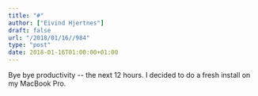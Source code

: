 ```yaml
---
title: "#"
author: ["Eivind Hjertnes"]
draft: false
url: "/2018/01/16//984"
type: "post"
date: 2018-01-16T01:00:00+01:00
---
```


Bye bye productivity -- the next 12 hours. I decided to do a fresh
install on my MacBook Pro.
